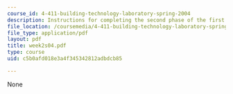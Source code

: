 ```yaml
---
course_id: 4-411-building-technology-laboratory-spring-2004
description: Instructions for completing the second phase of the first lab assignment.
file_location: /coursemedia/4-411-building-technology-laboratory-spring-2004/c5b0afd018e3a4f345342812adbdcb85_week2s04.pdf
file_type: application/pdf
layout: pdf
title: week2s04.pdf
type: course
uid: c5b0afd018e3a4f345342812adbdcb85

---
```

None